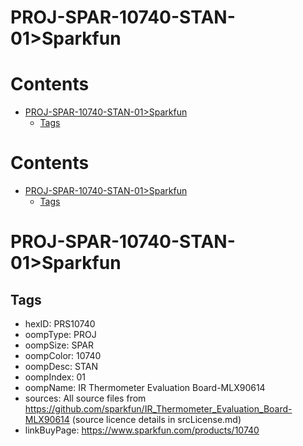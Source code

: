 
PROJ-SPAR-10740-STAN-01>Sparkfun
================================

Contents
========

* [PROJ-SPAR-10740-STAN-01>Sparkfun](#proj-spar-10740-stan-01sparkfun)
	* [Tags](#tags)

Contents
========

* [PROJ-SPAR-10740-STAN-01>Sparkfun](#proj-spar-10740-stan-01sparkfun)
	* [Tags](#tags)

# PROJ-SPAR-10740-STAN-01>Sparkfun

## Tags

- hexID: PRS10740
- oompType: PROJ
- oompSize: SPAR
- oompColor: 10740
- oompDesc: STAN
- oompIndex: 01
- oompName: IR Thermometer Evaluation Board-MLX90614
- sources: All source files from https://github.com/sparkfun/IR_Thermometer_Evaluation_Board-MLX90614 (source licence details in srcLicense.md)
- linkBuyPage: https://www.sparkfun.com/products/10740
